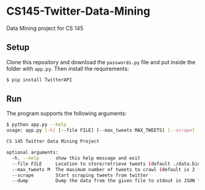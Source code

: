 # CS145-Twitter-Data-Mining
Data Mining project for CS 145

## Setup

Clone this repository and download the `passwords.py` file and put inside the folder with `app.py`. Then install the requirements:

```bash
$ pip install TwitterAPI
```

## Run

The program supports the following arguments:

```bash
$ python app.py --help
usage: app.py [-h] [--file FILE] [--max_tweets MAX_TWEETS] [--scrape] [--dump]

CS 145 Twitter Data Mining Project

optional arguments:
  -h, --help      show this help message and exit
  --file FILE     Location to store/retrieve tweets (default ./data.bin)
  --max_tweets M  The maximum number of tweets to crawl (default is 2 ** 63 - 1)
  --scrape        Start scraping tweets from twitter
  --dump          Dump the data from the given file to stdout in JSON format
```
